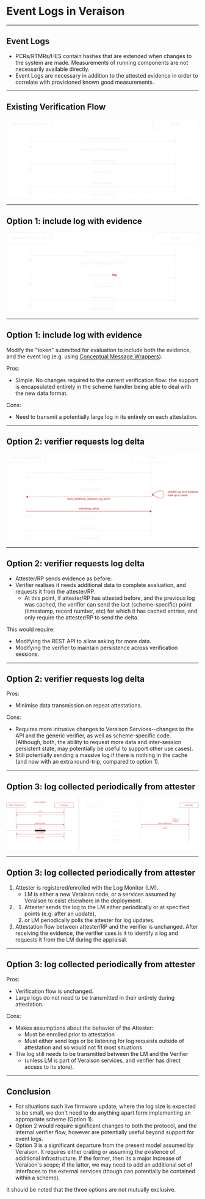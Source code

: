 <!--
class: invert
_class: title invert
footer: © 2024 Veraison Project
-->

# Event Logs in Veraison

---

<!-- paginate: true  -->

## Event Logs

- PCRs/RTMRs/HES contain hashes that are extended when changes to the system
  are made. Measurements of running components are not necessarily available
  directly.
- Event Logs are necessary in addition to the attested evidence in order to
  correlate with provisioned known good measurements.

---

## Existing Verification Flow

![center](images/verif-flow-current.png)

---

## Option 1: include log with evidence

![center](images/verif-flow-log-option1.png)

---

## Option 1: include log with evidence

Modify the "token" submitted for evaluation to include both the evidence, and the 
event log (e.g. using [Conceptual Message Wrappers](https://www.ietf.org/archive/id/draft-ietf-rats-msg-wrap-05.html)).

Pros:

- Simple. No changes required to the current verification flow: the support is
  encapsulated entirely in the scheme handler being able to deal with  the new
  data format.

Cons:

- Need to transmit a potentially large log in its entirely on each attestation.

---

## Option 2: verifier requests log delta

![center](images/verif-flow-log-option2.png)

---

## Option 2: verifier requests log delta

- Attester/RP sends evidence as before.
- Verifier realises it needs additional data to complete evaluation, and
  requests it from the attester/RP.
    - At this point, if attester/RP has attested before, and the previous log was cached,
      the verifier can send the last (scheme-specific) point (timestamp, record
      number, etc) for which it has cached entries, and only require the
      attester/RP to send the delta.

This would require:

- Modifying the REST API to allow asking for more data.
- Modifying the verifier to maintain persistence across verification sessions.

<!--
Note that the log delta cannot be sent in the first submission, as the verifier
needs to identify the last point that was cached using information in the
evidence (e.g. an instance/implementation id).
-->

---

## Option 2: verifier requests log delta

Pros:

- Minimise data transmission on repeat attestations.

Cons:

- Requires more intrusive changes to Veraison Services--changes to the API and
  the generic verifier, as well as scheme-specific code. (Although, both, the
  ability to request more data and inter-session persistent state, may
  potentially be useful to support other use cases).
- Still potentially sending a massive log if there is nothing in the cache (and
  now with an extra round-trip, compared to option 1).

---

## Option 3: log collected periodically from attester

![center](images/verif-flow-log-option3.png)

---

## Option 3: log collected periodically from attester

1. Attester is registered/enrolled with the Log Monitor (LM).
    - LM is either a new Veraison node, or a services assumed by Veraison to
      exist elsewhere in the deployment.
2.
    1. Attester sends the log to the LM either periodically or at specified
       points (e.g. after an update),
    2. or LM periodically polls the attester for log updates.
3. Attestation flow between attester/RP and the verifier is unchanged. After
   receiving the evidence, the verifier uses is it to identify a log and
   requests it from the LM during the appraisal.

---

## Option 3: log collected periodically from attester

Pros:

- Verification flow is unchanged.
- Large logs do not need to be transmitted in their entirely during
  attestation.

Cons:

- Makes assumptions about the behavior of the Attester:
    - Must be enrolled prior to attestation
    - Must either send logs or be listening for log requests outside of
      attestation
  and so would not fit most situations
- The log still needs to be transmitted between the LM and the Verifier
    - (unless LM is part of Veraison services, and verifier has direct access
      to its store).

---

## Conclusion

- For situations such live firmware update, where the log size is expected to
  be small, we don't need to do anything apart form implementing an appropriate
  scheme (Option 1).
- Option 2 would require significant changes to both the protocol, and the
  internal verifier flow, however are potentially useful beyond support for
  event logs.
- Option 3 is a significant departure from the present model assumed by
  Veraison. It requires either crating or assuming the existence of additional
  infrastructure. If the former, then its a major increase of Veraison's scope;
  if the latter, we may need to add an additional set of interfaces to the
  external services (though can potentially be contained within a scheme).

It should be noted that the three options are not mutually exclusive.
